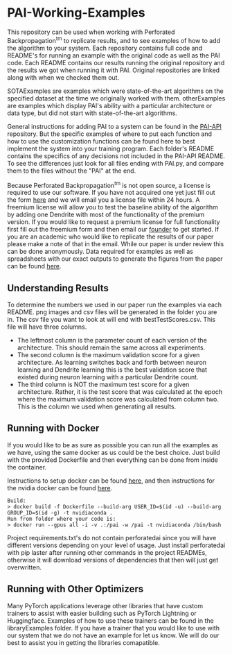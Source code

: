 # PAI-Working-Examples

This repository can be used when working with Perforated Backpropagation<sup>tm</sup> to replicate results, and to see examples of how to add the algorithm to your system.  Each repository contains full code and README's for running an example with the original code as well as the PAI code.  Each README contains our results running the original repository and the results we got when running it with PAI.  Original repositories are linked along with when we checked them out.

SOTAExamples are examples which were state-of-the-art algorithms on the specified dataset at the time we originally worked with them.  otherExamples are examples which display PAI's ability with a particular architecture or data type, but did not start with state-of-the-art algorithms.

General instructions for adding PAI to a system can be found in the [PAI-API](https://github.com/PerforatedAI/PerforatedAI-API) repository.  But the specific examples of where to put each function and how to use the customization functions can be found here to best implement the system into your training program.  Each folder's README contains the specifics of any decisions not included in the PAI-API README.  To see the differences just look for all files ending with PAI.py, and compare them to the files without the "PAI" at the end.

Because Perforated Backpropagation<sup>tm</sup> is not open source, a license is required to use our software.  If you have not acquired one yet just fill out the form [here](https://www.perforatedai.com/freemium) and we will email you a license file within 24 hours.  A freemium license will allow you to test the baseline ability of the algorithm by adding one Dendrite with most of the functionality of the premium version.  If you would like to request a premium license for full functionality first fill out the freemium form and then email our [founder](Rorry@PerforatedAI.com) to get started.  If you are an academic who would like to replicate the results of our paper please make a note of that in the email. While our paper is under review this can be done anonymously.  Data required for examples as well as spreadsheets with our exact outputs to generate the figures from the paper can be found [here](https://drive.google.com/drive/folders/1lGxaGxyw9GJCJHq5z_I34QwrhlZnWSSK?usp=sharing).

## Understanding Results

To determine the numbers we used in our paper run the examples via each README.  png images and csv files will be generated in the folder you are in.  The csv file you want to look at will end with bestTestScores.csv.  This file will have three columns.

- The leftmost column is the parameter count of each version of the architecture.  This should remain the same across all experiments.
- The second column is the maximum validation score for a given architecture.  As learning switches back and forth between neuron learning and Dendrite learning this is the best validation score that existed during neuron learning with a particular Dendrite count.
- The third column is NOT the maximum test score for a given architecture.  Rather, it is the test score that was calculated at the epoch where the maximum validation score was calculated from column two.  This is the column we used when generating all results.

## Running with Docker

If you would like to be as sure as possible you can run all the examples as we have, using the same docker as us could be the best choice.  Just build with the provided Dockerfile and then everything can be done from inside the container.

Instructions to setup docker can be found [here](https://docs.docker.com/engine/install), and then instructions for the nvidia docker can be found [here](https://docs.nvidia.com/datacenter/cloud-native/container-toolkit/latest/install-guide.html).

    Build:
    > docker build -f Dockerfile --build-arg USER_ID=$(id -u) --build-arg GROUP_ID=$(id -g) -t nvidiaconda .
    Run from folder where your code is:
    > docker run --gpus all -i -v .:/pai -w /pai -t nvidiaconda /bin/bash
    
Project requirements.txt's do not contain perforatedai since you will have different versions depending on your level of usage.  Just install perforatedai with pip laster after running other commands in the project READMEs, otherwise it will download versions of dependencies that then will just get overwritten.

## Running with Other Optimizers
Many PyTorch applications leverage other libraries that have custom trainers to assist with easier building such as PyTorch Lightning or Huggingface.  Examples of how to use these trainers can be found in the libraryExamples folder.  If you have a trainer that you would like to use with our system that we do not have an example for let us know.  We will do our best to assist you in getting the libraries comapatible. 

